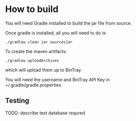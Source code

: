 # How to build

You will need Gradle installed to build the jar file from source.

Once gradle is installed, all you will need to do is:

```Shell
./gradlew clean jar sourcesJar
```

To create the maven artifacts:

```Shell
./gradlew uploadArchives
```
which will upload them up to BinTray.

You will need the username and BinTray API Key in ~/.gradle/gradle.properties

## Testing

TODO: describe test database requred

